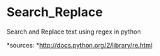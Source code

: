 Search_Replace
==============

Search and Replace text using regex in python

*sources:
*http://docs.python.org/2/library/re.html
